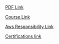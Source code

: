 
[PDF Link](https://media.datacumulus.com/aws-ccp/AWS%20Certified%20Cloud%20Practitioner%20Slides%20v22.pdf?_gl=1*1w46hr0*_ga*MTYyMTEwMDg1Ni4xNjk3NzE4MDEz*_ga_6GZZTGGX7H*MTY5NzcxODAxMi4xLjAuMTY5NzcxODAxMi42MC4wLjA.)

[Course Link](https://www.udemy.com/course/aws-certified-cloud-practitioner-new/learn/lecture/24682426#overview)

[Aws Responsibility Link](aws.amazon.com/compliance/shared-responsibility-model/)

[Certifications link](https://d1.awsstatic.com/training-and-certification/docs/AWS_certification_paths.pdf)
